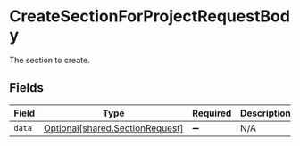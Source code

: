 # CreateSectionForProjectRequestBody

The section to create.


## Fields

| Field                                                                    | Type                                                                     | Required                                                                 | Description                                                              |
| ------------------------------------------------------------------------ | ------------------------------------------------------------------------ | ------------------------------------------------------------------------ | ------------------------------------------------------------------------ |
| `data`                                                                   | [Optional[shared.SectionRequest]](../../models/shared/sectionrequest.md) | :heavy_minus_sign:                                                       | N/A                                                                      |